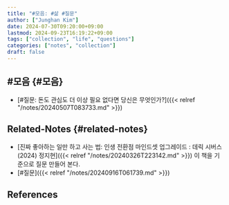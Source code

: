 ```yaml
---
title: "#모음: #삶 #질문"
author: ["Junghan Kim"]
date: 2024-07-30T09:20:00+09:00
lastmod: 2024-09-23T16:19:22+09:00
tags: ["collection", "life", "questions"]
categories: ["notes", "collection"]
draft: false
---
```


## #모음 {#모음}

-   [#질문: 돈도 관심도 더 이상 필요 없다면 당신은 무엇인가?]({{< relref "/notes/20240507T083733.md" >}})


## Related-Notes {#related-notes}

-   [진짜 좋아하는 일만 하고 사는 법: 인생 전환점 마인드셋 업그레이드 : 데릭 시버스 (2024) 정지현]({{< relref "/notes/20240326T223142.md" >}}) 이 책을 기준으로 질문 만들어 본다.
-   [#질문]({{< relref "/notes/20240916T061739.md" >}})

## References

<style>.csl-entry{text-indent: -1.5em; margin-left: 1.5em;}</style><div class="csl-bib-body">
</div>
